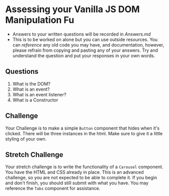 # Assessing your Vanilla JS DOM Manipulation Fu
* Answers to your written questions will be recorded in *Answers.md* 
* This is to be worked on alone but you can use outside resources. You can *reference* any old code you may have, and documentation, however, please refrain from copying and pasting any of your answers. Try and understand the question and put your responses in your own words.

## Questions
1. What is the DOM?
2. What is an event?
3. What is an event listener?
4. What is a Constructor

## Challenge
Your Challenge is to make a simple `Button` component that hides when it's clicked. There will be three instances in the html. Make sure to give it a little styling of your own.

## Stretch Challenge
Your stretch challenge is to write the functionality of a `Carousel` component. You have the HTML and CSS already in place. This is an advanced challenge, so you are not expected to be able to complete it. If you begin and don't finish, you should still submit with what you have. You may reference the `Tabs` component for assistance.